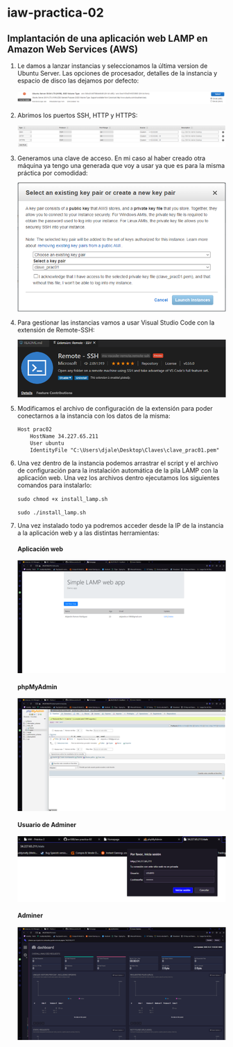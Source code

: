 # iaw-practica-02

## Implantación de una aplicación web LAMP en Amazon Web Services (AWS)

1. Le damos a lanzar instancias y seleccionamos la última version de Ubuntu Server. Las opciones de procesador, detalles de la instancia y espacio de disco las dejamos por defecto:

    ![](https://github.com/arr588/iaw-practica-02/blob/main/img/1.png)

2. Abrimos los puertos SSH, HTTP y HTTPS:

    ![](https://github.com/arr588/iaw-practica-02/blob/main/img/2.png)

3. Generamos una clave de acceso. En mi caso al haber creado otra máquina ya tengo una generada que voy a usar ya que es para la misma práctica por comodidad:

    ![](https://github.com/arr588/iaw-practica-02/blob/main/img/3.png)

4. Para gestionar las instancias vamos a usar Visual Studio Code con la extensión de Remote-SSH:

    ![](https://github.com/arr588/iaw-practica-02/blob/main/img/4.png)

5. Modificamos el archivo de configuración de la extensión para poder conectarnos a la instancia con los datos de la misma:

    ```
    Host prac02
        HostName 34.227.65.211
        User ubuntu
        IdentityFile "C:\Users\djale\Desktop\Claves\clave_prac01.pem"
    ```

6. Una vez dentro de la instancia podemos arrastrar el script y el archivo de configuración para la instalación automática de la pila LAMP con la aplicación web. Una vez los archivos
dentro ejecutamos los siguientes comandos para instalarlo:

    `sudo chmod +x install_lamp.sh`

    `sudo ./install_lamp.sh`

7. Una vez instalado todo ya podremos acceder desde la IP de la instancia a la aplicación web y a las distintas herramientas:

    #### Aplicación web
    ![Aplicación web](https://github.com/arr588/iaw-practica-02/blob/main/img/10.png)
    

    #### phpMyAdmin
    ![phpMyAdmin](https://github.com/arr588/iaw-practica-02/blob/main/img/9.png)

    #### Usuario de Adminer
    ![Adminer_usuario](https://github.com/arr588/iaw-practica-02/blob/main/img/7.png)

    #### Adminer
    ![Adminer](https://github.com/arr588/iaw-practica-02/blob/main/img/8.png)
